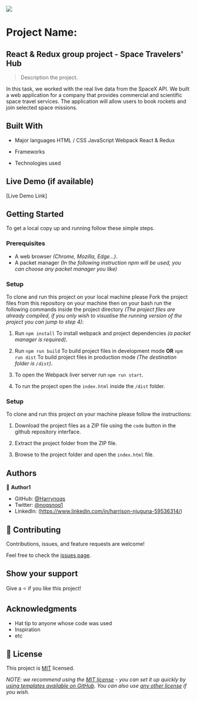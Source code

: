 ![](https://img.shields.io/badge/Microverse-blueviolet)

# Project Name: 

## React & Redux group project - Space Travelers' Hub

> Description the project.

In this task, we worked with the real live data from the SpaceX API. We built a web application for a company that provides commercial and scientific space travel services. The application will allow users to book rockets and join selected space missions.

## Built With

- Major languages
    HTML / CSS
    JavaScript
    Webpack
    React & Redux

    

- Frameworks

- Technologies used

## Live Demo (if available)

[Live Demo Link]


## Getting Started

To get a local copy up and running follow these simple steps.

### Prerequisites

  - A web browser _(Chrome, Mozilla, Edge...)_.
  - A packet manager _(In the following instruction npm will be used, you can choose any packet manager you like)_

### Setup

  To clone and run this project on your local machine please Fork the project files from this repository on your machine then on your bash run the following commands inside the project directory _(The project files are already compiled, if you only wish to visualise the running version of the project you can jump to step 4)_: 

1. Run `npm install` To install webpack and project dependencies _(a packet manager is required)_.

2. Run `npm run build` To build project files in development mode **OR** `npm run dist` To build project files in production mode _(The destination folder is `/dist`)_.

3. To open the Webpack liver server run `npm run start`.
   
4. To run the project open the `index.html` inside the `/dist` folder.

### Setup

  To clone and run this project on your machine please follow the instructions: 

1. Download the project files as a ZIP file using the `code` button in the github repository interface.

2. Extract the project folder from the ZIP file.

3. Browse to the project folder and open the `index.html` file.




## Authors

👤 **Author1**

- GitHub: [@Harrynoqs](https://github.com/githubhandle)
- Twitter: [@noqsnoq1](https://twitter.com/twitterhandle)
- LinkedIn: (https://www.linkedin.com/in/harrison-njuguna-59536314/)


## 🤝 Contributing

Contributions, issues, and feature requests are welcome!

Feel free to check the [issues page](../../issues/).

## Show your support

Give a ⭐️ if you like this project!

## Acknowledgments

- Hat tip to anyone whose code was used
- Inspiration
- etc

## 📝 License

This project is [MIT](./LICENSE) licensed.

_NOTE: we recommend using the [MIT license](https://choosealicense.com/licenses/mit/) - you can set it up quickly by [using templates available on GitHub](https://docs.github.com/en/communities/setting-up-your-project-for-healthy-contributions/adding-a-license-to-a-repository). You can also use [any other license](https://choosealicense.com/licenses/) if you wish._

